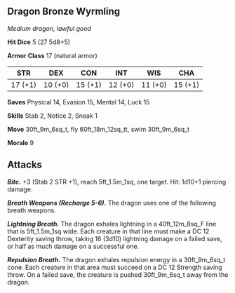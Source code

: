 ## Dragon Bronze Wyrmling

*Medium dragon, lawful good*

**Hit Dice** 5 (27 5d8+5)

**Armor Class** 17 (natural armor)

| STR     | DEX     | CON     | INT     | WIS     | CHA     |
|---------|---------|---------|---------|---------|---------|
| 17 (+1) | 10 (+0) | 15 (+1) | 12 (+0) | 11 (+0) | 15 (+1) |

**Saves** Physical 14, Evasion 15, Mental 14, Luck 15

**Skills** Stab 2, Notice 2, Sneak 1

**Move** 30ft\_9m\_6sq\_t, fly 60ft\_18m\_12sq\_tt, swim 30ft\_9m\_6sq\_t

**Morale** 9

## Attacks

***Bite.*** +3 (Stab 2 STR +1), reach 5ft\_1.5m\_1sq, one target. Hit: 1d10+1 piercing damage.

***Breath Weapons (Recharge 5-6).*** The dragon uses one of the following breath weapons.

***Lightning Breath.*** The dragon exhales lightning in a 40ft\_12m\_8sq\_F line that is 5ft\_1.5m\_1sq wide. Each creature in that line must make a DC 12 Dexterity saving throw, taking 16 (3d10) lightning damage on a failed save, or half as much damage on a successful one.

***Repulsion Breath.*** The dragon exhales repulsion energy in a 30ft\_9m\_6sq\_t cone. Each creature in that area must succeed on a DC 12 Strength saving throw. On a failed save, the creature is pushed 30ft\_9m\_6sq\_t away from the dragon.

